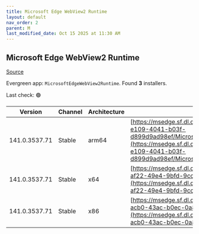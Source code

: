 ```yaml
---
title: Microsoft Edge WebView2 Runtime
layout: default
nav_order: 2
parent: M
last_modified_date: Oct 15 2025 at 11:30 AM
---
```


## Microsoft Edge WebView2 Runtime

[Source](https://developer.microsoft.com/en-us/microsoft-edge/webview2/)

Evergreen app: `MicrosoftEdgeWebView2Runtime`. Found **3** installers.

Last check: 🟢

| Version       | Channel | Architecture | URI                                                                                                                                                                                                                                                                                                                            |
| ------------- | ------- | ------------ | ------------------------------------------------------------------------------------------------------------------------------------------------------------------------------------------------------------------------------------------------------------------------------------------------------------------------------ |
| 141.0.3537.71 | Stable  | arm64        | [https://msedge.sf.dl.delivery.mp.microsoft.com/filestreamingservice/files/495870c6-e109-4041-b03f-d899d9ad98ef/MicrosoftEdgeWebView2RuntimeInstallerARM64.exe](https://msedge.sf.dl.delivery.mp.microsoft.com/filestreamingservice/files/495870c6-e109-4041-b03f-d899d9ad98ef/MicrosoftEdgeWebView2RuntimeInstallerARM64.exe) |
| 141.0.3537.71 | Stable  | x64          | [https://msedge.sf.dl.delivery.mp.microsoft.com/filestreamingservice/files/1b81dbe6-af22-49e4-9bfd-9cc663c124e0/MicrosoftEdgeWebView2RuntimeInstallerX64.exe](https://msedge.sf.dl.delivery.mp.microsoft.com/filestreamingservice/files/1b81dbe6-af22-49e4-9bfd-9cc663c124e0/MicrosoftEdgeWebView2RuntimeInstallerX64.exe)     |
| 141.0.3537.71 | Stable  | x86          | [https://msedge.sf.dl.delivery.mp.microsoft.com/filestreamingservice/files/721b0eb8-acb0-43ac-b0ec-0a8cea30dd53/MicrosoftEdgeWebView2RuntimeInstallerX86.exe](https://msedge.sf.dl.delivery.mp.microsoft.com/filestreamingservice/files/721b0eb8-acb0-43ac-b0ec-0a8cea30dd53/MicrosoftEdgeWebView2RuntimeInstallerX86.exe)     |
